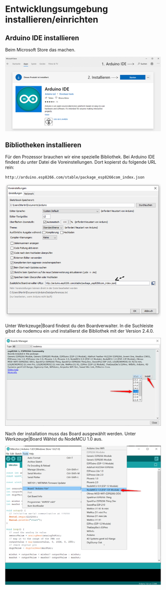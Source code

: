 # Entwicklungsumgebung installieren/einrichten
## Arduino IDE installieren
Beim Microsoft Store das machen. 

![Arduino_IDE_installieren](./Bilder/Arduino_IDE.png)

## Bibliotheken installieren

Für den Prozessor brauchen wir eine spezielle Bibliothek.
Bei Arduino IDE findest du unter Datei die Voreinstellungen. Dort kopierst du folgende URL rein:

`http://arduino.esp8266.com/stable/package_esp8266com_index.json`

![Voreinstellungen](./Bilder/URL.png) 

Unter Werkzeuge|Board findest du den Boardverwalter. In die Suchleiste gibst du nodemcu ein und installierst die Bibliothek mit der Version 2.4.0.

![Bibilotheksversion](./Bilder/Arduino_esp_bibliothek.png)

Nach der installation muss das Board ausgewählt werden. Unter Werkzeuge|Board Wählst du NodeMCU 1.0 aus.

![Auswahl](./Bilder/Arduino_esp_auswahl.png)
